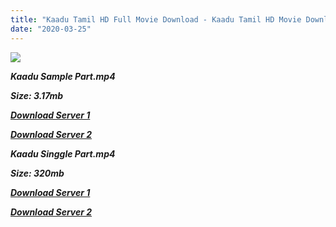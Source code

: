 ```yaml
---
title: "Kaadu Tamil HD Full Movie Download - Kaadu Tamil HD Movie Download"
date: "2020-03-25"
---
```


![](https://images.moviebuff.com/e33fe9cc-908c-42ef-95c1-1aa5e3771d12?w=1000)

**_Kaadu Sample Part.mp4_**

**_Size: 3.17mb_**

**_[Download Server 1](http://dl2.tamilsrcg.xyz/load/2014/Kaadu/Kaadu{8713b6b5f6e59cdcf244c33a3a7a492372c7347c9d869ddefa7d70dd3612d3d9}20(2014){8713b6b5f6e59cdcf244c33a3a7a492372c7347c9d869ddefa7d70dd3612d3d9}20Hdrip{8713b6b5f6e59cdcf244c33a3a7a492372c7347c9d869ddefa7d70dd3612d3d9}20Hd{8713b6b5f6e59cdcf244c33a3a7a492372c7347c9d869ddefa7d70dd3612d3d9}20Sample.mp4)_**

**_[Download Server 2](http://dl2.tamilsrcg.xyz/load/2014/Kaadu/Kaadu{8713b6b5f6e59cdcf244c33a3a7a492372c7347c9d869ddefa7d70dd3612d3d9}20(2014){8713b6b5f6e59cdcf244c33a3a7a492372c7347c9d869ddefa7d70dd3612d3d9}20Hdrip{8713b6b5f6e59cdcf244c33a3a7a492372c7347c9d869ddefa7d70dd3612d3d9}20Hd{8713b6b5f6e59cdcf244c33a3a7a492372c7347c9d869ddefa7d70dd3612d3d9}20Sample.mp4)_**

**_Kaadu Singgle Part.mp4_**

**_Size: 320mb_**

**_[Download Server 1](http://dl2.tamilsrcg.xyz/load/2014/Kaadu/Kaadu{8713b6b5f6e59cdcf244c33a3a7a492372c7347c9d869ddefa7d70dd3612d3d9}20(2014){8713b6b5f6e59cdcf244c33a3a7a492372c7347c9d869ddefa7d70dd3612d3d9}20HDrip{8713b6b5f6e59cdcf244c33a3a7a492372c7347c9d869ddefa7d70dd3612d3d9}20HD.mp4)_**

**_[Download Server 2](http://dl2.tamilsrcg.xyz/load/2014/Kaadu/Kaadu{8713b6b5f6e59cdcf244c33a3a7a492372c7347c9d869ddefa7d70dd3612d3d9}20(2014){8713b6b5f6e59cdcf244c33a3a7a492372c7347c9d869ddefa7d70dd3612d3d9}20HDrip{8713b6b5f6e59cdcf244c33a3a7a492372c7347c9d869ddefa7d70dd3612d3d9}20HD.mp4)_**
